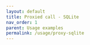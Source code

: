 ```yaml
---
layout: default
title: Proxied call - SQLite
nav_order: 1
parent: Usage examples
permalink: /usage/proxy-sqlite
---
```

